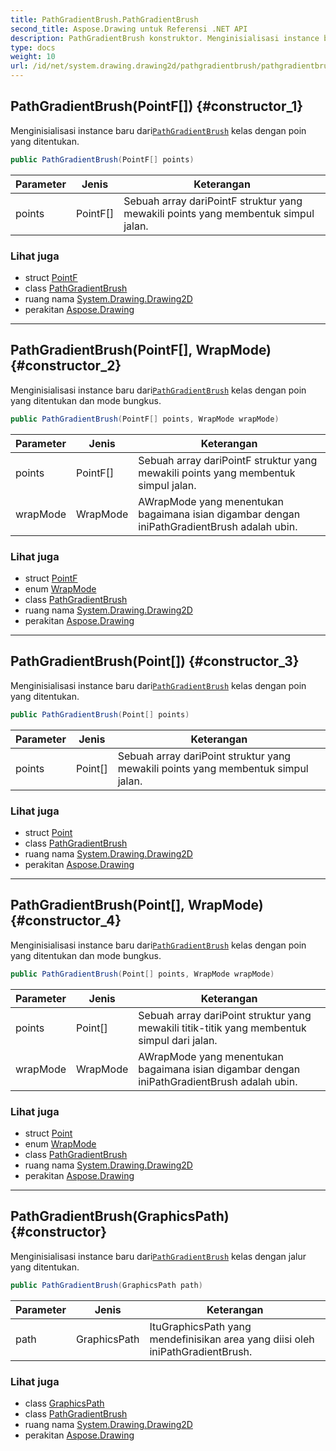 ```yaml
---
title: PathGradientBrush.PathGradientBrush
second_title: Aspose.Drawing untuk Referensi .NET API
description: PathGradientBrush konstruktor. Menginisialisasi instance baru dariPathGradientBrush kelas dengan poin yang ditentukan.
type: docs
weight: 10
url: /id/net/system.drawing.drawing2d/pathgradientbrush/pathgradientbrush/
---
```

## PathGradientBrush(PointF[]) {#constructor_1}

Menginisialisasi instance baru dari[`PathGradientBrush`](../) kelas dengan poin yang ditentukan.

```csharp
public PathGradientBrush(PointF[] points)
```

| Parameter | Jenis | Keterangan |
| --- | --- | --- |
| points | PointF[] | Sebuah array dariPointF struktur yang mewakili points yang membentuk simpul jalan. |

### Lihat juga

* struct [PointF](../../../system.drawing/pointf/)
* class [PathGradientBrush](../)
* ruang nama [System.Drawing.Drawing2D](../../pathgradientbrush/)
* perakitan [Aspose.Drawing](../../../)

---

## PathGradientBrush(PointF[], WrapMode) {#constructor_2}

Menginisialisasi instance baru dari[`PathGradientBrush`](../) kelas dengan poin yang ditentukan dan mode bungkus.

```csharp
public PathGradientBrush(PointF[] points, WrapMode wrapMode)
```

| Parameter | Jenis | Keterangan |
| --- | --- | --- |
| points | PointF[] | Sebuah array dariPointF struktur yang mewakili points yang membentuk simpul jalan. |
| wrapMode | WrapMode | AWrapMode yang menentukan bagaimana isian digambar dengan iniPathGradientBrush adalah ubin. |

### Lihat juga

* struct [PointF](../../../system.drawing/pointf/)
* enum [WrapMode](../../wrapmode/)
* class [PathGradientBrush](../)
* ruang nama [System.Drawing.Drawing2D](../../pathgradientbrush/)
* perakitan [Aspose.Drawing](../../../)

---

## PathGradientBrush(Point[]) {#constructor_3}

Menginisialisasi instance baru dari[`PathGradientBrush`](../) kelas dengan poin yang ditentukan.

```csharp
public PathGradientBrush(Point[] points)
```

| Parameter | Jenis | Keterangan |
| --- | --- | --- |
| points | Point[] | Sebuah array dariPoint struktur yang mewakili points yang membentuk simpul jalan. |

### Lihat juga

* struct [Point](../../../system.drawing/point/)
* class [PathGradientBrush](../)
* ruang nama [System.Drawing.Drawing2D](../../pathgradientbrush/)
* perakitan [Aspose.Drawing](../../../)

---

## PathGradientBrush(Point[], WrapMode) {#constructor_4}

Menginisialisasi instance baru dari[`PathGradientBrush`](../) kelas dengan poin yang ditentukan dan mode bungkus.

```csharp
public PathGradientBrush(Point[] points, WrapMode wrapMode)
```

| Parameter | Jenis | Keterangan |
| --- | --- | --- |
| points | Point[] | Sebuah array dariPoint struktur yang mewakili titik-titik yang membentuk simpul dari jalan. |
| wrapMode | WrapMode | AWrapMode yang menentukan bagaimana isian digambar dengan iniPathGradientBrush adalah ubin. |

### Lihat juga

* struct [Point](../../../system.drawing/point/)
* enum [WrapMode](../../wrapmode/)
* class [PathGradientBrush](../)
* ruang nama [System.Drawing.Drawing2D](../../pathgradientbrush/)
* perakitan [Aspose.Drawing](../../../)

---

## PathGradientBrush(GraphicsPath) {#constructor}

Menginisialisasi instance baru dari[`PathGradientBrush`](../) kelas dengan jalur yang ditentukan.

```csharp
public PathGradientBrush(GraphicsPath path)
```

| Parameter | Jenis | Keterangan |
| --- | --- | --- |
| path | GraphicsPath | ItuGraphicsPath yang mendefinisikan area yang diisi oleh iniPathGradientBrush. |

### Lihat juga

* class [GraphicsPath](../../graphicspath/)
* class [PathGradientBrush](../)
* ruang nama [System.Drawing.Drawing2D](../../pathgradientbrush/)
* perakitan [Aspose.Drawing](../../../)


